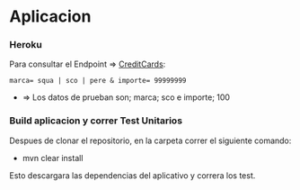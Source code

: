 # Aplicacion 
### Heroku
Para consultar el Endpoint => 
[CreditCards](https://safe-reaches-67188.herokuapp.com/api/consultar?marca=sco&importe=100
):

`marca= squa | sco | pere &
importe= 99999999 `


* => Los datos de prueban son; marca; sco e importe; 100

### Build aplicacion y correr Test Unitarios
Despues de clonar el repositorio, en la carpeta correr el siguiente comando:

* mvn clear install

Esto descargara las dependencias del aplicativo y correra los test.


